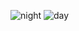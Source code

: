 ![night](https://github.com/Professor-codes/MOONLIT-NIGHT/assets/126326997/60adce21-3ba2-492a-971f-9afab84655c6)
![day](https://github.com/Professor-codes/MOONLIT-NIGHT/assets/126326997/2020fb11-ae59-461a-bc00-62bf8afaf8d8)
